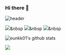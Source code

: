 ### Hi there 👋

<!--basic-->

![header](https://capsule-render.vercel.app/api?type=wave&color=timeGradient&height=300&section=header&text=Eunkyoung's%20GitHub%20Profile&fontSize=35&animation=fadeIn&fontAlignY=38&)
 <!--type=waving& //파도 모양
color=auto& //색변 경자동
height=300& //크기
section=header& //위치
text=Eunkyoung's%20GitHub%20Profile& //메인이 될 글
fontSize=90&animation=fadeIn&fontAlignY=38& //글씨 크기와 애니메이션 설
desc=Eunkyoung's%20GitHub%20Profile&descAlignY=51&descAlign=62 //desc에 추가 설명-->

<!--기술뱃지-->
<img src="https://img.shields.io/badge/Python-3766AB?style=flat-square&logo=Python&logoColor=white"/></a>&nbsp
<img src="https://img.shields.io/badge/R-276DC3?style=flat-square&logo=R&logoColor=white"/></a>&nbsp
<img src="https://img.shields.io/badge/MySQL-4479A1?style=flat-square&logo=MySQL&logoColor=white"/></a>&nbsp

<!--프로필 요약-->
![eunkk01's github stats](https://github-readme-stats.vercel.app/api?username=seonghoo1217&show_icons=true)

<!--오늘방문자/총방문자-->
<a href="https://hits.seeyoufarm.com"><img src="https://hits.seeyoufarm.com/api/count/incr/badge.svg?url=https%3A%2F%2Fgithub.com%2Feunkk01%2Fhit-counter&count_bg=%2379C83D&title_bg=%23555555&icon=&icon_color=%23E7E7E7&title=hits&edge_flat=false"/></a>
